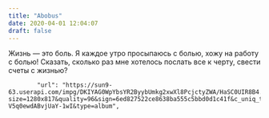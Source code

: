 ```yaml
---
title: "Abobus"
date: 2020-04-01 12:04:07
draft: false
---
```


Жизнь — это боль. Я каждое утро просыпаюсь с болью, хожу на работу с болью! Сказать, сколько раз мне хотелось послать все к черту, свести счеты с жизнью?

            "url": "https://sun9-63.userapi.com/impg/DKIYAG0WpYbsYR2ByybUmkg2xwXl8PcjctyZWA/HaSC0UIR8B4.jpg?size=1280x817&quality=96&sign=6ed827522ce8638ba555c5bbd0d1c41f&c_uniq_tag=WSKInRDTG0Hk01pztnq1mnuN-V5q0ewdABvjUaY-1wI&type=album",
